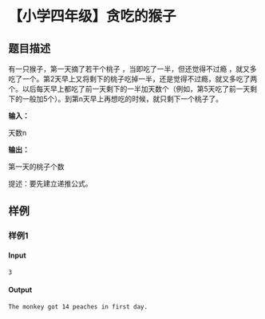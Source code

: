 # 【小学四年级】贪吃的猴子

## 题目描述

有一只猴子，第一天摘了若干个桃子 ，当即吃了一半，但还觉得不过瘾 ，就又多吃了一个。第2天早上又将剩下的桃子吃掉一半，还是觉得不过瘾，就又多吃了两个。以后每天早上都吃了前一天剩下的一半加天数个（例如，第5天吃了前一天剩下的一般加5个）。到第n天早上再想吃的时候，就只剩下一个桃子了。

**输入：**

  天数n

**输出：**

  第一天的桃子个数

提述：要先建立递推公式。

## 样例

### 样例1

#### Input

```
3
```

#### Output

```
The monkey got 14 peaches in first day.
```


